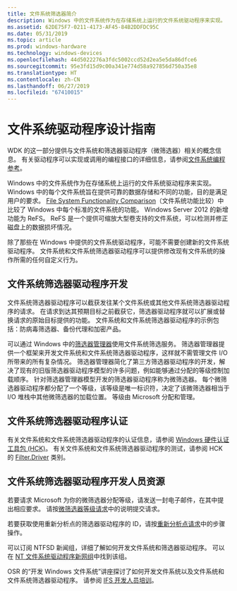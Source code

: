 ```yaml
---
title: 文件系统筛选器简介
description: Windows 中的文件系统作为在存储系统上运行的文件系统驱动程序来实现。
ms.assetid: 62DE75F7-0211-4173-AF45-84B2DDFDC95C
ms.date: 05/31/2019
ms.topic: article
ms.prod: windows-hardware
ms.technology: windows-devices
ms.openlocfilehash: 44d5022276a3fdc5002ccd52d2ea5e5da86dfce6
ms.sourcegitcommit: 95e3fd15d9c00a341e774d58a927856d750a35e8
ms.translationtype: HT
ms.contentlocale: zh-CN
ms.lasthandoff: 06/27/2019
ms.locfileid: "67410015"
---
```

# <a name="file-systems-driver-design-guide"></a>文件系统驱动程序设计指南

WDK 的这一部分提供与文件系统和筛选器驱动程序（微筛选器）相关的概念信息。 有关驱动程序可以实现或调用的编程接口的详细信息，请参阅[文件系统编程参考](https://docs.microsoft.com/windows-hardware/drivers/ddi/content/_ifsk/)。

Windows 中的文件系统作为在存储系统上运行的文件系统驱动程序来实现。 Windows 中的每个文件系统旨在提供可靠的数据存储和不同的功能，目的是满足用户的要求。 [File System Functionality Comparison](https://docs.microsoft.com/windows/desktop/FileIO/filesystem-functionality-comparison)（文件系统功能比较）中比较了 Windows 中每个标准的文件系统的功能。 Windows Server 2012 的新增功能为 ReFS。 ReFS 是一个提供可缩放大型卷支持的文件系统，可以检测并修正磁盘上的数据损坏情况。

除了那些在 Windows 中提供的文件系统驱动程序，可能不需要创建新的文件系统驱动程序。 文件系统和文件系统筛选器驱动程序可以提供修改现有文件系统的操作所需的任何自定义行为。

## <a name="span-idfilesystemfilterdriverdevelopmentspanspan-idfilesystemfilterdriverdevelopmentspanspan-idfilesystemfilterdriverdevelopmentspanfile-system-filter-driver-development"></a><span id="File_System_Filter_Driver_Development"></span><span id="file_system_filter_driver_development"></span><span id="FILE_SYSTEM_FILTER_DRIVER_DEVELOPMENT"></span>文件系统筛选器驱动程序开发

文件系统筛选器驱动程序可以截获发往某个文件系统或其他文件系统筛选器驱动程序的请求。 在请求到达其预期目标之前截获它，筛选器驱动程序就可以扩展或替换请求的原始目标提供的功能。 文件系统和文件系统筛选器驱动程序的示例包括：防病毒筛选器、备份代理和加密产品。

可以通过 Windows 中的[筛选器管理器](filter-manager-and-minifilter-driver-architecture.md)使用文件系统筛选服务。 筛选器管理器提供一个框架来开发文件系统和文件系统筛选器驱动程序，这样就不需管理文件 I/O 所带来的所有复杂情况。 筛选器管理器简化了第三方筛选器驱动程序的开发，解决了现有的旧版筛选器驱动程序模型的许多问题，例如能够通过分配的等级控制加载顺序。 针对筛选器管理器模型开发的筛选器驱动程序称为微筛选器。 每个微筛选器驱动程序都分配了一个等级，该等级是唯一标识符，决定了该微筛选器相当于 I/O 堆栈中其他微筛选器的加载位置。 等级由 Microsoft 分配和管理。

## <a name="span-idfilesystemfilterdrivercertificationspanspan-idfilesystemfilterdrivercertificationspanspan-idfilesystemfilterdrivercertificationspanfile-system-filter-driver-certification"></a><span id="File_System_Filter_Driver_Certification"></span><span id="file_system_filter_driver_certification"></span><span id="FILE_SYSTEM_FILTER_DRIVER_CERTIFICATION"></span>文件系统筛选器驱动程序认证

有关文件系统和文件系统筛选器驱动程序的认证信息，请参阅 [Windows 硬件认证工具包 (HCK)](https://go.microsoft.com/fwlink/p/?LinkId=733613)。 有关文件系统和文件系统筛选器驱动程序的测试，请参阅 HCK 的 [Filter.Driver](https://docs.microsoft.com/previous-versions/windows/hardware/hck/jj124779(v=vs.85)) 类别。

## <a name="span-idfilesystemfilterdriverdeveloperresourcesspanspan-idfilesystemfilterdriverdeveloperresourcesspanspan-idfilesystemfilterdriverdeveloperresourcesspanfile-system-filter-driver-developer-resources"></a><span id="File_System_Filter_Driver_Developer_Resources"></span><span id="file_system_filter_driver_developer_resources"></span><span id="FILE_SYSTEM_FILTER_DRIVER_DEVELOPER_RESOURCES"></span>文件系统筛选器驱动程序开发人员资源

若要请求 Microsoft 为你的微筛选器分配等级，请发送一封电子邮件，在其中提出相应要求。 请按[微筛选器等级请求](minifilter-altitude-request.md)中的说明提交请求。

若要获取使用重新分析点的筛选器驱动程序的 ID，请按[重新分析点请求](reparse-point-tag-request.md)中的步骤操作。

可以订阅 NTFSD 新闻组，详细了解如何开发文件系统和筛选器驱动程序。 可以在 [NT 文件系统驱动程序新网组](https://go.microsoft.com/fwlink/p/?LinkId=620898)中找到该组。

OSR 的“开发 Windows 文件系统”讲座探讨了如何开发文件系统以及文件系统和文件系统筛选器驱动程序。 请参阅 [IFS 开发人员培训](https://go.microsoft.com/fwlink/p/?linkid=50692)。
